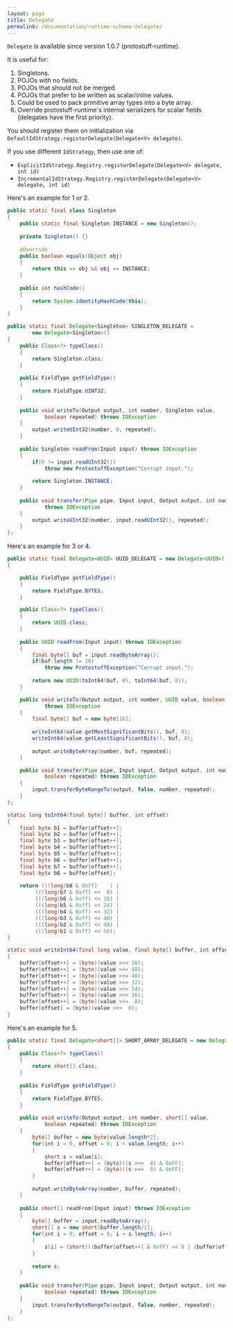 ```yaml
---
layout: page
title: Delegate
permalink: /documentation/runtime-schema-delegate/
---
```

`Delegate` is available since version 1.0.7 (protostuff-runtime).

It is useful for:

1. Singletons.
2. POJOs with no fields.
3. POJOs that should not be merged.
4. POJOs that prefer to be written as scalar/inline values.
5. Could be used to pack primitive array types into a byte array.
6. Override protostuff-runtime's internal serializers for scalar fields (delegates have the first 
   priority).

You should register them on initialization via `DefaultIdStrategy.registerDelegate(Delegate<V> delegate)`.

If you use different `IdStrategy`, then use one of:

* `ExplicitIdStrategy.Registry.registerDelegate(Delegate<V> delegate, int id)`
* `IncrementalIdStrategy.Registry.registerDelegate(Delegate<V> delegate, int id)`

Here's an example for 1 or 2.

```java
public static final class Singleton
{
    public static final Singleton INSTANCE = new Singleton();
    
    private Singleton() {}
    
    @Override
    public boolean equals(Object obj)
    {
        return this == obj && obj == INSTANCE;
    }
    
    public int hashCode()
    {
        return System.identityHashCode(this);
    }
}

public static final Delegate<Singleton> SINGLETON_DELEGATE = 
        new Delegate<Singleton>()
{
    public Class<?> typeClass()
    {
        return Singleton.class;
    }
    
    public FieldType getFieldType()
    {
        return FieldType.UINT32;
    }
    
    public void writeTo(Output output, int number, Singleton value, 
            boolean repeated) throws IOException
    {
        output.writeUInt32(number, 0, repeated);
    }
    
    public Singleton readFrom(Input input) throws IOException
    {
        if(0 != input.readUInt32())
            throw new ProtostuffException("Corrupt input.");
        
        return Singleton.INSTANCE;
    }
    
    public void transfer(Pipe pipe, Input input, Output output, int number, boolean repeated)
            throws IOException
    {
        output.writeUInt32(number, input.readUInt32(), repeated);
    }
};
```

Here's an example for 3 or 4.

```java
public static final Delegate<UUID> UUID_DELEGATE = new Delegate<UUID>()
{

    public FieldType getFieldType()
    {
        return FieldType.BYTES;
    }

    public Class<?> typeClass()
    {
        return UUID.class;
    }
    
    public UUID readFrom(Input input) throws IOException
    {
        final byte[] buf = input.readByteArray();
        if(buf.length != 16)
            throw new ProtostuffException("Corrupt input.");
        
        return new UUID(toInt64(buf, 0), toInt64(buf, 8));
    }

    public void writeTo(Output output, int number, UUID value, boolean repeated)
            throws IOException
    {
        final byte[] buf = new byte[16];
        
        writeInt64(value.getMostSignificantBits(), buf, 0);
        writeInt64(value.getLeastSignificantBits(), buf, 8);
        
        output.writeByteArray(number, buf, repeated);
    }

    public void transfer(Pipe pipe, Input input, Output output, int number, 
            boolean repeated) throws IOException
    {
        input.transferByteRangeTo(output, false, number, repeated);
    }
};

static long toInt64(final byte[] buffer, int offset)
{
    final byte b1 = buffer[offset++];
    final byte b2 = buffer[offset++];
    final byte b3 = buffer[offset++];
    final byte b4 = buffer[offset++];
    final byte b5 = buffer[offset++];
    final byte b6 = buffer[offset++];
    final byte b7 = buffer[offset++];
    final byte b8 = buffer[offset];
    
    return (((long)b8 & 0xff)    ) |
         (((long)b7 & 0xff) <<  8) |
         (((long)b6 & 0xff) << 16) |
         (((long)b5 & 0xff) << 24) |
         (((long)b4 & 0xff) << 32) |
         (((long)b3 & 0xff) << 40) |
         (((long)b2 & 0xff) << 48) |
         (((long)b1 & 0xff) << 56);
}

static void writeInt64(final long value, final byte[] buffer, int offset)
{
    buffer[offset++] = (byte)(value >>> 56);
    buffer[offset++] = (byte)(value >>> 48);
    buffer[offset++] = (byte)(value >>> 40);
    buffer[offset++] = (byte)(value >>> 32);
    buffer[offset++] = (byte)(value >>> 24);
    buffer[offset++] = (byte)(value >>> 16);
    buffer[offset++] = (byte)(value >>>  8);
    buffer[offset] = (byte)(value >>>  0);
}
```

Here's an example for 5.

```java
public static final Delegate<short[]> SHORT_ARRAY_DELEGATE = new Delegate<short[]>()
{
    public Class<?> typeClass()
    {
        return short[].class;
    }
    
    public FieldType getFieldType()
    {
        return FieldType.BYTES;
    }
    
    public void writeTo(Output output, int number, short[] value, 
            boolean repeated) throws IOException
    {
        byte[] buffer = new byte[value.length*2];
        for(int i = 0, offset = 0; i < value.length; i++)
        {
            short s = value[i];
            buffer[offset++] = (byte)((s >>>  8) & 0xFF);
            buffer[offset++] = (byte)((s >>>  0) & 0xFF);
        }
        
        output.writeByteArray(number, buffer, repeated);
    }
    
    public short[] readFrom(Input input) throws IOException
    {
        byte[] buffer = input.readByteArray();
        short[] s = new short[buffer.length/2];
        for(int i = 0, offset = 0; i < s.length; i++)
        {
            s[i] = (short)((buffer[offset++] & 0xFF) << 8 | (buffer[offset++] & 0xFF));
        }
        
        return s;
    }
    
    public void transfer(Pipe pipe, Input input, Output output, int number, 
            boolean repeated) throws IOException
    {
        input.transferByteRangeTo(output, false, number, repeated);
    }
};
```